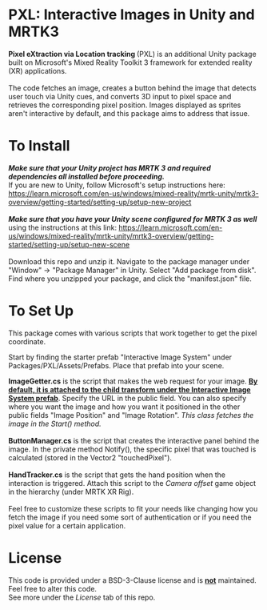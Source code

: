 # PXL: Interactive Images in Unity and MRTK3


<b> Pixel eXtraction via Location tracking </b> (PXL) is an additional Unity package built on Microsoft's Mixed Reality Toolkit 3 framework for extended reality (XR) applications.
<br><br>
The code fetches an image, creates a button behind the image that detects user touch via Unity cues, and converts 3D input to pixel space and retrieves the corresponding pixel position. Images displayed as sprites aren't interactive by default, and this package aims to address that issue. 

# To Install
<b><i> Make sure that your Unity project has MRTK 3 and required dependencies all installed before proceeding.</i></b> <br> 
If you are new to Unity, follow Microsoft's setup instructions here: https://learn.microsoft.com/en-us/windows/mixed-reality/mrtk-unity/mrtk3-overview/getting-started/setting-up/setup-new-project<br><br>
<b><i>Make sure that you have your Unity scene configured for MRTK 3 as well </i></b> using the instructions at this link: https://learn.microsoft.com/en-us/windows/mixed-reality/mrtk-unity/mrtk3-overview/getting-started/setting-up/setup-new-scene <br><br>
Download this repo and unzip it. Navigate to the package manager under "Window" -> "Package Manager" in Unity. Select "Add package from disk". Find where you unzipped your package, and click the "manifest.json" file. 

# To Set Up
This package comes with various scripts that work together to get the pixel coordinate.

Start by finding the starter prefab "Interactive Image System" under Packages/PXL/Assets/Prefabs. Place that prefab into your scene.

<b>ImageGetter.cs</b> is the script that makes the web request for your image. <b><ins>By default, it is attached to the child transform under the Interactive Image System prefab</ins></b>. Specify the URL in the public field. You can also specify where you want the image and how you want it positioned in the other public fields "Image Position" and "Image Rotation". <i> This class fetches the image in the Start() method. </i> <br><br>
<b>ButtonManager.cs</b> is the script that creates the interactive panel behind the image. In the private method Notify(), the specific pixel that was touched is calculated (stored in the Vector2 "touchedPixel"). <br><br>
<b>HandTracker.cs</b> is the script that gets the hand position when the interaction is triggered. Attach this script to the <i>Camera offset</i> game object in the hierarchy (under MRTK XR Rig).<br><br>
Feel free to customize these scripts to fit your needs like changing how you fetch the image if you need some sort of authentication or if you need the pixel value for a certain application. 

# License
This code is provided under a BSD-3-Clause license and is <b><ins>not</ins></b> maintained. Feel free to alter this code. <br> See more under the <i>License</i> tab of this repo.
